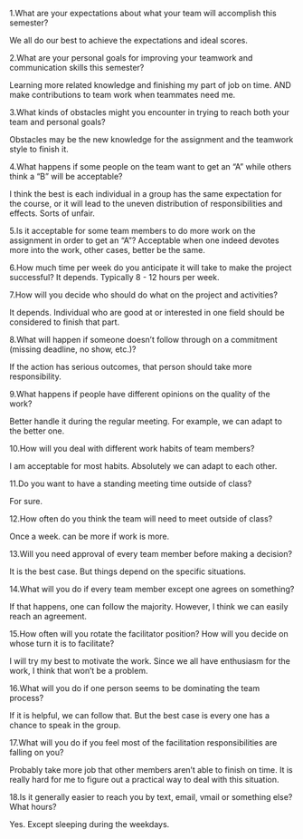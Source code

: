 1.What are your expectations about what your team will accomplish this semester?

We all do our best to achieve the expectations and ideal scores.

2.What are your personal goals for improving your teamwork and communication skills this semester?

Learning more related knowledge and finishing my part of job on time. AND make contributions to team work when teammates need me.

3.What kinds of obstacles might you encounter in trying to reach both your team and personal goals?

Obstacles may be the new knowledge for the assignment and the teamwork style to finish it.

4.What happens if some people on the team want to get an “A” while others think a “B” will be acceptable?

I think the best is each individual in a group has the same expectation for the course, or it will lead to the uneven distribution of responsibilities and effects. Sorts of unfair.

5.Is it acceptable for some team members to do more work on the assignment in order to get an “A”?
Acceptable when one indeed devotes more into the work, other cases, better be the same.

6.How much time per week do you anticipate it will take to make the project successful?
It depends. Typically 8 - 12 hours per week.

7.How will you decide who should do what on the project and activities?

It depends. Individual who are good at or interested in one field should be considered to finish that part.

8.What will happen if someone doesn’t follow through on a commitment (missing deadline, no show, etc.)?

If the action has serious outcomes, that person should take more responsibility.

9.What happens if people have different opinions on the quality of the work?

Better handle it during the regular meeting. For example, we can adapt to the better one.

10.How will you deal with different work habits of team members?

I am acceptable for most habits. Absolutely we can adapt to each other.

11.Do you want to have a standing meeting time outside of class?

For sure.

12.How often do you think the team will need to meet outside of class?

Once a week. can be more if work is more.

13.Will you need approval of every team member before making a decision?

It is the best case. But things depend on the specific situations.

14.What will you do if every team member except one agrees on something?

If that happens, one can follow the majority. However, I think we can easily reach an agreement.

15.How often will you rotate the facilitator position? How will you decide on whose turn it is to facilitate?

I will try my best to motivate the work. Since we all have enthusiasm for the work, I think that won’t be a problem.

16.What will you do if one person seems to be dominating the team process?

If it is helpful, we can follow that. But the best case is every one has a chance to speak in the group.

17.What will you do if you feel most of the facilitation responsibilities are falling on you?

Probably take more job that other members aren’t able to finish on time. It is really hard for me to figure out a practical way to deal with this situation.

18.Is it generally easier to reach you by text, email, vmail or something else? What hours?

Yes. Except sleeping during the weekdays.